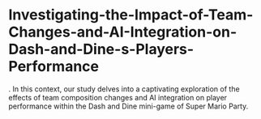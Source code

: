 # Investigating-the-Impact-of-Team-Changes-and-AI-Integration-on-Dash-and-Dine-s-Players-Performance
. In this context, our study delves into a captivating exploration of the effects of team composition changes and AI integration on player performance within the Dash and Dine mini-game of Super Mario Party.
